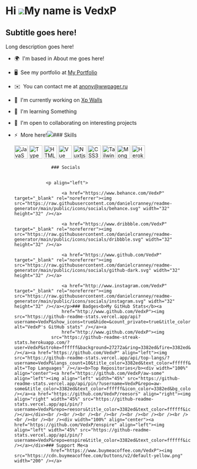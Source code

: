 # Hi ![](https://user-images.githubusercontent.com/18350557/176309783-0785949b-9127-417c-8b55-ab5a4333674e.gif)My name is VedxP

## Subtitle goes here!

Long description goes here!

- 🌍  I'm based in About me goes here!
- 🖥️  See my portfolio at [My Portfolio](http://vedxp.vercel.app)
- ✉️  You can contact me at [anony@wwpager.ru](mailto:anony@wwpager.ru)
- 🚀  I'm currently working on [Xp Walls](http://xpwalls.vercel.app)
- 🧠  I'm learning Something
- 🤝  I'm open to collaborating on interesting projects
- ⚡  More here!<a href="https://www.github.com/VedxP" target="_blank" rel="noreferrer"><img
                    src="https://img.shields.io/github/followers/VedxP?logo=github&style=for-the-badge&color=3382ed&labelColor=27272a" /></a>### Skills
  <p align="left">
  <a href="https://developer.mozilla.org/en-US/docs/Web/JavaScript" target="_blank" rel="noreferrer"><img src="https://raw.githubusercontent.com/danielcranney/readme-generator/main/public/icons/skills/javascript-colored.svg" width="36" height="36" alt="JavaScript" /></a>
  <a href="https://www.typescriptlang.org/" target="_blank" rel="noreferrer"><img src="https://raw.githubusercontent.com/danielcranney/readme-generator/main/public/icons/skills/typescript-colored.svg" width="36" height="36" alt="TypeScript" /></a>
  <a href="https://developer.mozilla.org/en-US/docs/Glossary/HTML5" target="_blank" rel="noreferrer"><img src="https://raw.githubusercontent.com/danielcranney/readme-generator/main/public/icons/skills/html5-colored.svg" width="36" height="36" alt="HTML5" /></a>
  <a href="https://vuejs.org/" target="_blank" rel="noreferrer"><img src="https://raw.githubusercontent.com/danielcranney/readme-generator/main/public/icons/skills/vuejs-colored.svg" width="36" height="36" alt="Vue" /></a>
  <a href="https://nuxtjs.org/" target="_blank" rel="noreferrer"><img src="https://raw.githubusercontent.com/danielcranney/readme-generator/main/public/icons/skills/nuxtjs-colored.svg" width="36" height="36" alt="Nuxtjs" /></a>
  <a href="https://www.w3.org/TR/CSS/#css" target="_blank" rel="noreferrer"><img src="https://raw.githubusercontent.com/danielcranney/readme-generator/main/public/icons/skills/css3-colored.svg" width="36" height="36" alt="CSS3" /></a>
  <a href="https://tailwindcss.com/" target="_blank" rel="noreferrer"><img src="https://raw.githubusercontent.com/danielcranney/readme-generator/main/public/icons/skills/tailwindcss-colored.svg" width="36" height="36" alt="TailwindCSS" /></a>
  <a href="https://www.mongodb.com/" target="_blank" rel="noreferrer"><img src="https://raw.githubusercontent.com/danielcranney/readme-generator/main/public/icons/skills/mongodb-colored.svg" width="36" height="36" alt="MongoDB" /></a>
  <a href="https://www.heroku.com/" target="_blank" rel="noreferrer"><img src="https://raw.githubusercontent.com/danielcranney/readme-generator/main/public/icons/skills/heroku-colored.svg" width="36" height="36" alt="Heroku" /></a>
  </p>

                    ### Socials


                  <p align="left">

                        <a href="https://www.behance.com/VedxP" target="_blank" rel="noreferrer"><img src="https://raw.githubusercontent.com/danielcranney/readme-generator/main/public/icons/socials/behance.svg" width="32" height="32" /></a>

                        <a href="https://www.dribbble.com/VedxP" target="_blank" rel="noreferrer"><img src="https://raw.githubusercontent.com/danielcranney/readme-generator/main/public/icons/socials/dribbble.svg" width="32" height="32" /></a>

                        <a href="https://www.github.com/VedxP" target="_blank" rel="noreferrer"><img src="https://raw.githubusercontent.com/danielcranney/readme-generator/main/public/icons/socials/github-dark.svg" width="32" height="32" /></a>

                        <a href="http://www.instagram.com/VedxP" target="_blank" rel="noreferrer"><img src="https://raw.githubusercontent.com/danielcranney/readme-generator/main/public/icons/socials/instagram.svg" width="32" height="32" /></a></p>### Badges<b>My GitHub Stats</b><a
                        href="http://www.github.com/VedxP"><img src="https://github-readme-stats.vercel.app/api?username=VedxP&show_icons=true&hide=&count_private=true&title_color=3382ed&text_color=ffffff&icon_color=3382ed&bg_color=27272a&hide_border=true&show_icons=true" alt="VedxP's GitHub stats" /></a><a
                        href="http://www.github.com/VedxP"><img
                    src="https://github-readme-streak-stats.herokuapp.com/?user=VedxP&stroke=ffffff&background=27272a&ring=3382ed&fire=3382ed&currStreakNum=ffffff&currStreakLabel=3382ed&sideNums=ffffff&sideLabels=ffffff&dates=ffffff&hide_border=true" /></a><a href="https://github.com/VedxP" align="left"><img src="https://github-readme-stats.vercel.app/api/top-langs/?username=VedxP&langs_count=10&title_color=3382ed&text_color=ffffff&icon_color=3382ed&bg_color=27272a&hide_border=true&locale=en&custom_title=Top%20%Languages" alt="Top Languages" /></a><b>Top Repositories</b><div width="100%" align="center"><a href="https://github.com/VedxP/aw-some" align="left"><img align="left" width="45%" src="https://github-readme-stats.vercel.app/api/pin/?username=VedxP&repo=aw-some&title_color=3382ed&text_color=ffffff&icon_color=3382ed&bg_color=27272a&hide_border=true&locale=en" /></a><a href="https://github.com/VedxP/reesors" align="right"><img align="right" width="45%" src="https://github-readme-stats.vercel.app/api/pin/?username=VedxP&repo=reesors&title_color=3382ed&text_color=ffffff&icon_color=3382ed&bg_color=27272a&hide_border=true&locale=en" /></a></div><br /><br /><br /><br /><br /><br /><br /><br /><br /><br /><br /><br /><div width="100%" align="center"><a href="https://github.com/VedxP/enspire" align="left"><img align="left" width="45%" src="https://github-readme-stats.vercel.app/api/pin/?username=VedxP&repo=enspire&title_color=3382ed&text_color=ffffff&icon_color=3382ed&bg_color=27272a&hide_border=true&locale=en" /></a></div>### Support Me<a
                    href="https://www.buymeacoffee.com/VedxP"><img src="https://cdn.buymeacoffee.com/buttons/v2/default-yellow.png" width="200" /></a>
